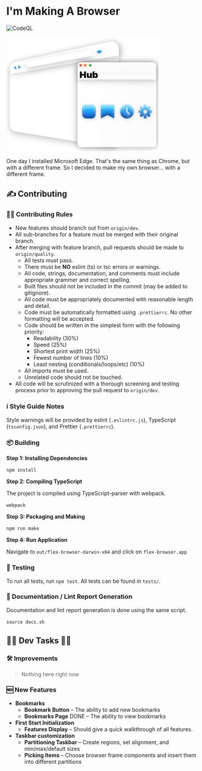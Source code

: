 # I'm Making A Browser

![CodeQL](https://github.com/VirajShah21/FlexBrowser/actions/workflows/codeql-analysis.yml/badge.svg)

![Browser Layers](README/Browser.png)

One day I installed Microsoft Edge. That's the same thing as Chrome, but with a different frame. So I decided to make my own browser... with a different frame.

## ✍️ Contributing

### 👩‍⚖️ Contributing Rules

-   New features should branch out from `origin/dev`.
-   All sub-branches for a feature must be merged with their original branch.
-   After merging with feature branch, pull requests should be made to `origin/quality`.
    -   All tests must pass.
    -   There must be **NO** eslint (ts) or tsc errors or warnings.
    -   All code, strings, documentation, and comments must include appropriate grammer and correct spelling.
    -   Built files should not be included in the commit (may be added to gitignore).
    -   All code must be appropriately documented with reasonable length and detail.
    -   Code must be automatically formatted using `.prettierrc`. No other formatting will be accepted.
    -   Code should be written in the simplest form with the following priority:
        -   Readability (30%)
        -   Speed (25%)
        -   Shortest print width (25%)
        -   Fewest number of lines (10%)
        -   Least nesting (conditionals/loops/etc) (10%)
    -   All imports must be used.
    -   Unrelated code should not be touched.
-   All code will be scrutinized with a thorough screening and testing process prior to approving the pull request to `origin/dev`.

### ℹ Style Guide Notes

Style warnings will be provided by eslint (`.eslintrc.js`), TypeScript (`tsconfig.json`), and Prettier (`.prettierrc`).

### 📦 Building

**Step 1: Installing Dependencies**

```
npm install
```

**Step 2: Compiling TypeScript**

The project is compiled using TypeScript-parser with webpack.

```
webpack
```

**Step 3: Packaging and Making**

```
npm run make
```

**Step 4: Run Application**

Navigate to `out/flex-browser-darwin-x64` and click on `flex-browser.app`

### 🧪 Testing

To run all tests, run `npm test`. All tests can be found in `tests/`.

### 📑 Documentation / Lint Report Generation

Documentation and lint report generation is done using the same script.

```
source docs.sh
```

## 👨‍💻 Dev Tasks 👩‍💻

### 🛠 Improvements

> Nothing here right now

### 🆕 New Features

-   **Bookmarks**
    -   **Bookmark Button** – The ability to add new bookmarks
    -   **Bookmarks Page** DONE – The ability to view bookmarks
-   **First Start Initialization**
    -   **Features Display** – Should give a quick walkthrough of all features.
-   **Taskbar customization**
    -   **Partitioning Taskbar** – Create regions, set alignment, and min/max/default sizes
    -   **Picking Items** – Choose browser frame components and insert them into different partitions
